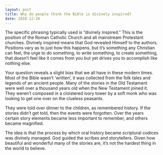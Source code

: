 ```yaml
---
layout: post
title: Why do people think the Bible is divinely inspired?
date: 2018-12-26
---
```


<p>The specific phrasing typically used is “divinely inspired.” This is the position of the Roman Catholic Church and all mainstream Protestant churches. Divinely inspired means that God revealed Himself to the authors. Positions vary as to just how this happens, but it’s something any Christian can feel, the urge to do something, to write something, to create something, that doesn’t feel like it comes from you but yet drives you to accomplish like nothing else.</p><p>Your question reveals a slight bias that we all have in these modern times. Most of the Bible wasn’t ‘written’, it was collected from the folk tales and legends of an ancient people. Many of the stories in the Old Testament were well over a thousand years old when the New Testament joined it. They weren’t composed in a cloistered ivory tower by a soft monk who was looking to get one over on the clueless peasants.</p><p>They were told over dinner to the children, as remembered history. If the stories didn’t get told, then the events were forgotten. Over the years certain story elements became less important to remember, and others became magnified.</p><p>The idea is that the process by which oral history became scriptural codices was divinely managed. God guided the scribes and storytellers. Given how beautiful and wonderful many of the stories are, it’s not the hardest thing in the world to believe.</p>
